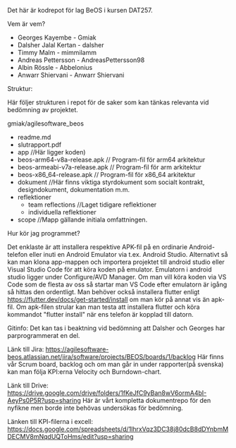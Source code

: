 Det här är kodrepot för lag BeOS i kursen DAT257.

Vem är vem?
  * Georges Kayembe - Gmiak
  * Dalsher Jalal Kertan - dalsher
  * Timmy Malm - mimmilamm
  * Andreas Pettersson - AndreasPettersson98
  * Albin Rössle - Abbelonius
  * Anwarr Shiervani - Anwarr Shiervani

Struktur: 

Här följer strukturen i repot för de saker som kan tänkas relevanta vid bedömning av projektet. 

gmiak/agilesoftware_beos
  * readme.md
  * slutrapport.pdf 
  * app //Här ligger koden)
  * beos-arm64-v8a-release.apk // Program-fil för arm64 arkitektur
  * beos-armeabi-v7a-release.apk // Program-fil för arm arkitektur
  * beos-x86_64-release.apk // Program-fil för x86_64 arkitektur
  * dokument //Här finns viktiga styrdokument som socialt kontrakt, designdokument, dokumentation m.m.
  * reflektioner
    * team reflections //Laget tidigare reflektioner
    * individuella reflektioner
  * scope //Mapp gällande initiala omfattningen.
  
Hur kör jag programmet? 
  
  Det enklaste är att installera respektive APK-fil på en ordinarie Android-telefon eller inuti en Android Emulator via t.ex. Android Studio. Alternativt så kan man klona app-mappen och importera projektet till android studio eller Visual Studio Code för att köra koden på emulator. Emulatorn i android studio ligger under Configure/AVD Manager. Om man vill köra koden via VS Code som de flesta av oss så startar man VS Code efter emulatorn är igång så hittas den ordentligt. 
Man behöver också installera flutter enligt https://flutter.dev/docs/get-started/install om man kör på annat vis än apk-fil. Om apk-filen strular kan man testa att installera flutter och köra kommandot "flutter install" när ens telefon är kopplad till datorn. 

Gitinfo: 
Det kan tas i beaktning vid bedömning att Dalsher och Georges har parprogrammerat en del. 

Länk till Jira: https://agilesoftware-beos.atlassian.net/jira/software/projects/BEOS/boards/1/backlog
Här finns vår Scrum board, backlog och om man går in under rapporter(på svenska) kan man följa KPI:erna Velocity och Burndown-chart.

Länk till Drive: https://drive.google.com/drive/folders/1fKeJfC9yBan8wV6ormA4bI-AeyPs0P5R?usp=sharing
Här är vårt kompletta dokumentrepo för den nyfikne men borde inte behövas undersökas för bedömning. 

Länken till KPI-filerna i excell: 
https://docs.google.com/spreadsheets/d/1lhrxVqz3DC38j80dcB8dDYnbmMDECMV8mNqdUQToHms/edit?usp=sharing
